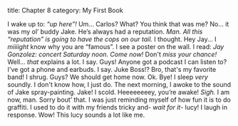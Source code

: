 title: Chapter 8
category: My First Book

I wake up to: *“up here”!* Um... Carlos? What? You think that was me? No... it was my ol’
buddy Jake. He’s always had a reputation. *Man. All this “reputation” is going to have the cops on our tail.*
I thought. Hey Jay... I *miiiight* know why you are “famous”. I see a poster on
the wall. I read: *Jay Gonzolez: concert Saturday noon. Come now!* Don't *miss your chance!*
Well... *that* explains a lot. I say. Guys! Anyone got a podcast I can listen to? I've got a phone
and earbuds. I say. Juke Boss!? Bro, that's my favorite band! I shrug. Guys? We should get
home now. Ok. Bye! I sleep *very* soundly. I don't know how, I just do. The next morning, I
awoke to the sound of Jake spray-painting. Jake! I scold. Heeeeeeeey, you’re awake! *Sigh.* I
am now, man. Sorry bout’ that. I was just reminding myself of how fun it is to do graffiti. I
used to do it with my friends tricky and- *wait for it-* lucy! I laugh in response. Wow! This lucy
sounds a lot like me.
